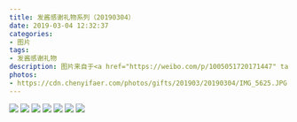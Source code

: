 ```yaml
---
title: 发酱感谢礼物系列（20190304）
date: 2019-03-04 12:32:37
categories:
- 图片
tags:
- 发酱感谢礼物
description: 图片来自于<a href="https://weibo.com/p/1005051720171447" target="_blank">quanmmmmm</a>
photos: 
- https://cdn.chenyifaer.com/photos/gifts/201903/20190304/IMG_5625.JPG
---
```


![](https://cdn.chenyifaer.com/photos/gifts/201903/20190304/IMG_5626.JPG)
![](https://cdn.chenyifaer.com/photos/gifts/201903/20190304/IMG_5627.JPG)
![](https://cdn.chenyifaer.com/photos/gifts/201903/20190304/IMG_5628.JPG)
![](https://cdn.chenyifaer.com/photos/gifts/201903/20190304/IMG_5629.JPG)
![](https://cdn.chenyifaer.com/photos/gifts/201903/20190304/IMG_5630.JPG)
![](https://cdn.chenyifaer.com/photos/gifts/201903/20190304/IMG_5631.JPG)
![](https://cdn.chenyifaer.com/photos/gifts/201903/20190304/IMG_5632.JPG)